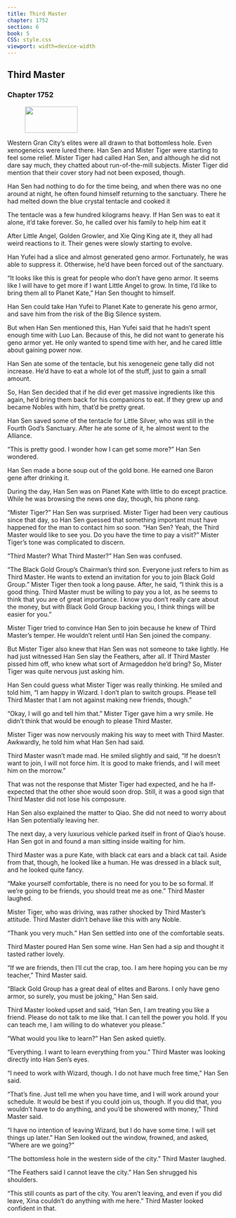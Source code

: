```yaml
---
title: Third Master
chapter: 1752
section: 6
book: 5
CSS: style.css
viewport: width=device-width
---
```


## Third Master

### Chapter 1752

<figure>
	<img src="../Images/gem.gif" alt="" id="gem" width="120" height="60" />
</figure>

Western Gran City’s elites were all drawn to that bottomless hole. Even xenogeneics were lured there. Han Sen and Mister Tiger were starting to feel some relief. Mister Tiger had called Han Sen, and although he did not dare say much, they chatted about run-of-the-mill subjects. Mister Tiger did mention that their cover story had not been exposed, though.

Han Sen had nothing to do for the time being, and when there was no one around at night, he often found himself returning to the sanctuary. There he had melted down the blue crystal tentacle and cooked it

The tentacle was a few hundred kilograms heavy. If Han Sen was to eat it alone, it’d take forever. So, he called over his family to help him eat it

After Little Angel, Golden Growler, and Xie Qing King ate it, they all had weird reactions to it. Their genes were slowly starting to evolve.

Han Yufei had a slice and almost generated geno armor. Fortunately, he was able to suppress it. Otherwise, he’d have been forced out of the sanctuary.

“It looks like this is great for people who don’t have geno armor. It seems like I will have to get more if I want Little Angel to grow. In time, I’d like to bring them all to Planet Kate,” Han Sen thought to himself.

Han Sen could take Han Yufei to Planet Kate to generate his geno armor, and save him from the risk of the Big Silence system.

But when Han Sen mentioned this, Han Yufei said that he hadn’t spent enough time with Luo Lan. Because of this, he did not want to generate his geno armor yet. He only wanted to spend time with her, and he cared little about gaining power now.

Han Sen ate some of the tentacle, but his xenogeneic gene tally did not increase. He’d have to eat a whole lot of the stuff, just to gain a small amount.

So, Han Sen decided that if he did ever get massive ingredients like this again, he’d bring them back for his companions to eat. If they grew up and became Nobles with him, that’d be pretty great.

Han Sen saved some of the tentacle for Little Silver, who was still in the Fourth God’s Sanctuary. After he ate some of it, he almost went to the Alliance.

“This is pretty good. I wonder how I can get some more?” Han Sen wondered.

Han Sen made a bone soup out of the gold bone. He earned one Baron gene after drinking it.

During the day, Han Sen was on Planet Kate with little to do except practice. While he was browsing the news one day, though, his phone rang.

“Mister Tiger?” Han Sen was surprised. Mister Tiger had been very cautious since that day, so Han Sen guessed that something important must have happened for the man to contact him so soon. “Han Sen? Yeah, the Third Master would like to see you. Do you have the time to pay a visit?” Mister Tiger’s tone was complicated to discern.

“Third Master? What Third Master?” Han Sen was confused.

“The Black Gold Group’s Chairman’s third son. Everyone just refers to him as Third Master. He wants to extend an invitation for you to join Black Gold Group.” Mister Tiger then took a long pause. After, he said, “I think this is a good thing. Third Master must be willing to pay you a lot, as he seems to think that you are of great importance. I know you don’t really care about the money, but with Black Gold Group backing you, I think things will be easier for you.”

Mister Tiger tried to convince Han Sen to join because he knew of Third Master’s temper. He wouldn’t relent until Han Sen joined the company.

But Mister Tiger also knew that Han Sen was not someone to take lightly. He had just witnessed Han Sen slay the Feathers, after all. If Third Master pissed him off, who knew what sort of Armageddon he’d bring? So, Mister Tiger was quite nervous just asking him.

Han Sen could guess what Mister Tiger was really thinking. He smiled and told him, “I am happy in Wizard. I don’t plan to switch groups. Please tell Third Master that I am not against making new friends, though.”

“Okay, I will go and tell him that.” Mister Tiger gave him a wry smile. He didn’t think that would be enough to please Third Master.

Mister Tiger was now nervously making his way to meet with Third Master. Awkwardly, he told him what Han Sen had said.

Third Master wasn’t made mad. He smiled slightly and said, “If he doesn’t want to join, I will not force him. It is good to make friends, and I will meet him on the morrow.”

That was not the response that Mister Tiger had expected, and he ha If-expected that the other shoe would soon drop. Still, it was a good sign that Third Master did not lose his composure.

Han Sen also explained the matter to Qiao. She did not need to worry about Han Sen potentially leaving her.

The next day, a very luxurious vehicle parked itself in front of Qiao’s house. Han Sen got in and found a man sitting inside waiting for him.

Third Master was a pure Kate, with black cat ears and a black cat tail. Aside from that, though, he looked like a human. He was dressed in a black suit, and he looked quite fancy.

“Make yourself comfortable, there is no need for you to be so formal. If we’re going to be friends, you should treat me as one.” Third Master laughed.

Mister Tiger, who was driving, was rather shocked by Third Master’s attitude. Third Master didn’t behave like this with any Noble.

“Thank you very much.” Han Sen settled into one of the comfortable seats.

Third Master poured Han Sen some wine. Han Sen had a sip and thought it tasted rather lovely.

“If we are friends, then I’ll cut the crap, too. I am here hoping you can be my teacher,” Third Master said.

“Black Gold Group has a great deal of elites and Barons. I only have geno armor, so surely, you must be joking,” Han Sen said.

Third Master looked upset and said, “Han Sen, I am treating you like a friend. Please do not talk to me like that. I can tell the power you hold. If you can teach me, I am willing to do whatever you please.”

“What would you like to learn?” Han Sen asked quietly.

“Everything. I want to learn everything from you.” Third Master was looking directly into Han Sen’s eyes.

“I need to work with Wizard, though. I do not have much free time,” Han Sen said.

“That’s fine. Just tell me when you have time, and I will work around your schedule. It would be best if you could join us, though. If you did that, you wouldn’t have to do anything, and you’d be showered with money,” Third Master said.

“I have no intention of leaving Wizard, but I do have some time. I will set things up later.” Han Sen looked out the window, frowned, and asked, “Where are we going?”

“The bottomless hole in the western side of the city.” Third Master laughed.

“The Feathers said I cannot leave the city.” Han Sen shrugged his shoulders.

“This still counts as part of the city. You aren’t leaving, and even if you did leave, Xina couldn’t do anything with me here.” Third Master looked confident in that.
